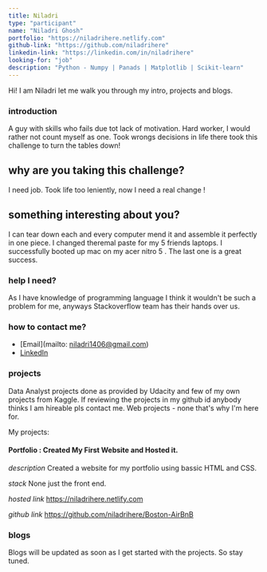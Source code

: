 ```yaml
---
title: Niladri
type: "participant"
name: "Niladri Ghosh"
portfolio: "https://niladrihere.netlify.com"
github-link: "https://github.com/niladrihere"
linkedin-link: "https://linkedin.com/in/niladrihere"
looking-for: "job"
description: "Python - Numpy | Panads | Matplotlib | Scikit-learn"
---
```


Hi! I am  Niladri let me walk you through my intro, projects and blogs.

### introduction

A guy with skills who fails due tot lack of motivation. Hard worker, I would rather not count myself as one. Took wrongs decisions in life there took this challenge to turn the tables down! 

## why are you taking this challenge?

I need job.
Took life too leniently, now I need a real change !

## something interesting about you?

I can tear down each and every computer mend it and assemble it perfectly in one piece. I changed theremal paste for my 5 friends laptops. I successfully booted up mac on my acer nitro 5 . The last one is a great success. 

### help I need?

As I have knowledge of programming language I think it wouldn't be such a problem for me, anyways Stackoverflow team has their hands over us.

### how to contact me?

- [Email](mailto: niladri1406@gmail.com)
- [LinkedIn](https://linkedin.com/in/niladrihere)

### projects

Data Analyst projects done as provided by Udacity and few of my own projects from Kaggle. If reviewing the projects in my github id anybody thinks I am hireable pls contact me. Web projects - none that's why I'm here for.

My projects:

#### Portfolio : Created My First Website and Hosted it. 

_description_ Created a website for my portfolio using bassic HTML and CSS.

_stack_ None just the front end.

_hosted link_ https://niladrihere.netlify.com

_github link_ https://github.com/niladrihere/Boston-AirBnB



### blogs

Blogs will be updated as soon as I get started with the projects. So stay tuned.
